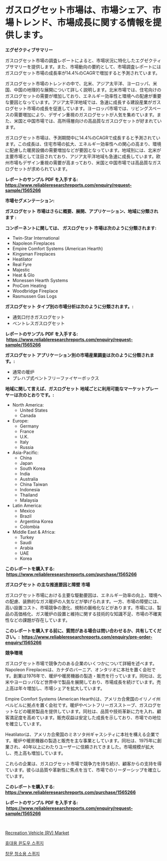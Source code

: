 <p><h1>ガスログセット市場は、市場シェア、市場トレンド、市場成長に関する情報を提供します。</h1></p><p><strong>エグゼクティブサマリー</strong></p>
<p><p>ガスログセット市場の調査レポートによると、市場状況に特化したエグゼクティブサマリーを提供します。また、市場動向の要約として、市場調査レポートにはガスログセット市場の成長率が14.4%のCAGRで増加すると予測されています。</p><p>ガスログセット市場のトレンドの中で、北米、アジア太平洋、ヨーロッパ、米国、中国の地理的な展開について詳しく説明します。北米市場では、住宅向けのガスログセットの需要が増加しており、エネルギー効率性と環境への配慮が重要な要因となっています。アジア太平洋地域では、急速に成長する建設産業がガスログセット市場の成長を促進しています。ヨーロッパ市場では、リビングスペースの需要増加により、デザイン重視のガスログセットが人気を集めています。また、米国と中国市場では、高所得層向けの高品質なガスログセットが好まれています。</p><p>ガスログセット市場は、予測期間中に14.4%のCAGRで成長すると予測されています。この成長は、住宅市場の拡大、エネルギー効率性への関心の高まり、環境に配慮した暖房設備の需要増加などが要因となっています。地域別には、北米が主要市場として注目されており、アジア太平洋地域も急速に成長しています。欧州市場もデザイン重視の需要が高まっており、米国と中国市場では高品質なガスログセットが求められています。 </p></p>
<p><strong>レポートのサンプル PDF を入手する: <a href="https://www.reliableresearchreports.com/enquiry/request-sample/1565266">https://www.reliableresearchreports.com/enquiry/request-sample/1565266</a></strong></p>
<p><strong>市場セグメンテーション:</strong></p>
<p><strong> ガスログセット 市場はさらに概要、展開、アプリケーション、地域に分類されます :</strong></p>
<p><strong>コンポーネントに関しては、 ガスログセット 市場は次のように分類されます: &nbsp;</strong></p>
<p><ul><li>Twin-Star International</li><li>Napoleon Fireplaces</li><li>Empire Comfort Systems (American Hearth)</li><li>Kingsman Fireplaces</li><li>Heatilator</li><li>Real Fyre</li><li>Majestic</li><li>Heat & Glo</li><li>Monessen Hearth Systems</li><li>ProCom Heating</li><li>Woodbridge Fireplace</li><li>Rasmussen Gas Logs</li></ul></p>
<p><strong> ガスログセット タイプ別の市場分析は次のように分類されます。:</strong></p>
<p><ul><li>通気口付きガスログセット</li><li>ベントレスガスログセット</li></ul></p>
<p><strong>レポートのサンプル PDF を入手する: &nbsp;<a href="https://www.reliableresearchreports.com/enquiry/request-sample/1565266">https://www.reliableresearchreports.com/enquiry/request-sample/1565266</a></strong></p>
<p><strong> ガスログセット アプリケーション別の市場産業調査は次のように分類されます。:</strong></p>
<p><ul><li>通常の暖炉</li><li>プレハブ式ベントフリーファイヤーボックス</li></ul></p>
<p><strong>地域に関して言えば、ガスログセット 地域ごとに利用可能なマーケットプレーヤーは次のとおりです。:</strong></p>
<p><ul>
    <li>
        North America:
        <ul>
            <li>United States</li>
            <li>Canada</li>
        </ul>
    </li>
    <li>
        Europe:
        <ul>
            <li>Germany</li>
            <li>France</li>
            <li>U.K.</li>
            <li>Italy</li>
            <li>Russia</li>
        </ul>
    </li>
    <li>
        Asia-Pacific:
        <ul>
            <li>China</li>
            <li>Japan</li>
            <li>South Korea</li>
            <li>India</li>
            <li>Australia</li>
            <li>China Taiwan</li>
            <li>Indonesia</li>
            <li>Thailand</li>
            <li>Malaysia</li>
        </ul>
    </li>
    <li>
        Latin America:
        <ul>
            <li>Mexico</li>
            <li>Brazil</li>
            <li>Argentina Korea</li>
            <li>Colombia</li>
        </ul>
    </li>
    <li>
        Middle East & Africa:
        <ul>
            <li>Turkey</li>
            <li>Saudi</li>
            <li>Arabia</li>
            <li>UAE</li>
            <li>Korea</li>
        </ul>
    </li>
    </ul></p>
<p><strong>このレポートを購入する: &nbsp;<a href="https://www.reliableresearchreports.com/purchase/1565266">https://www.reliableresearchreports.com/purchase/1565266</a></strong></p>
<p><strong>ガスログセット の主な推進要因と障壁 市場</strong></p>
<p><p>ガスログセット市場における主要な駆動要因は、エネルギー効率の向上、環境への配慮、装飾的なガス暖炉の人気などが挙げられます。一方、市場の障壁には、高い設置コスト、市場競争の激化、規制の厳格化などがあります。市場には、製品の高価格化、ガス暖炉の設置と維持に関する技術的な知識不足、市場の不確実性などの課題が存在しています。</p></p>
<p><strong>このレポートを購入する前に、質問がある場合は問い合わせるか、共有してください。:&nbsp; <a href="https://www.reliableresearchreports.com/enquiry/pre-order-enquiry/1565266">https://www.reliableresearchreports.com/enquiry/pre-order-enquiry/1565266</a></strong></p>
<p><strong>競争環境</strong></p>
<p><p>ガスログセット市場で競争力のある企業のいくつかについて詳細を述べます。Napoleon Fireplacesは、カナダのバーニア、オンタリオに本社を置く会社です。創業は1976年で、暖炉や暖房機器の製造・販売を行っています。同社は、北米やヨーロッパなど世界中で製品を展開しており、市場成長を続けています。売上高は年々増加し、市場シェアを拡大しています。</p><p>Empire Comfort Systems (American Hearth)は、アメリカ合衆国のイリノイ州ベルビルに拠点を置く会社です。暖炉やベントフリーガスストーブ、ガスログセットなどの暖房製品を提供しています。同社は、品質や技術革新に力を入れ、顧客満足度を高めています。販売収益は安定した成長を示しており、市場での地位を確立しています。</p><p>Heatilatorは、アメリカ合衆国のミネソタ州ギャスシティに本社を構える企業です。暖炉や暖房機器の製造と販売を主な事業としています。同社は、1975年に創業され、40年以上にわたりユーザーに信頼されてきました。市場規模が拡大し、売上高も増加しています。</p><p>これらの企業は、ガスログセット市場で競争力を持ち続け、顧客からの支持を得ています。彼らは品質や革新性に焦点を当て、市場でのリーダーシップを確立しています。</p></p>
<p><strong>このレポートを購入する: &nbsp; <a href="https://www.reliableresearchreports.com/purchase/1565266">https://www.reliableresearchreports.com/purchase/1565266</a></strong></p>
<p><strong>レポートのサンプル PDF を入手する: &nbsp;<a href="https://www.reliableresearchreports.com/enquiry/request-sample/1565266">https://www.reliableresearchreports.com/enquiry/request-sample/1565266</a></strong><strong></strong></p>
<p>&nbsp;</p>
<p><p><a href="https://butternut-bug-553.notion.site/Insights-into-Recreation-Vehicle-RV-Market-Size-Analysing-Market-Share-Trends-and-Growth-from-2-9a0b63e116a84b8daf5d61b381ac730e">Recreation Vehicle (RV) Market</a></p><p><a href="https://github.com/CorEmtymerich56566/Market-Research-Report-List-1/blob/main/73673034990.md">휴대용 윈도우 스퀴지</a></p><p><a href="https://github.com/GabrielBlanda5656/Market-Research-Report-List-1/blob/main/39527494989.md">창문 청소용 스퀴지</a></p></p>